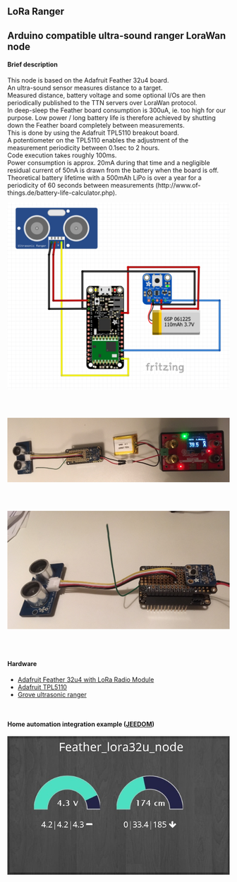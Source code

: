 <h2>LoRa Ranger</h2>
<h2>Arduino compatible ultra-sound ranger LoraWan node</h2>

<h4>Brief description</h4>
	
<p>This node is based on the Adafruit Feather 32u4 board.<br />
An ultra-sound sensor measures distance to a target.<br />
Measured distance, battery voltage and some optional I/Os are then periodically published to the TTN servers over LoraWan protocol.<br />
In deep-sleep the Feather board consumption is 300uA, ie. too high for our purpose. Low power / long battery life is therefore achieved by shutting down the Feather board completely between measurements.<br />
This is done by using the Adafruit TPL5110 breakout board.<br />
A potentiometer on the TPL5110 enables the adjustment of the measurement periodicity between 0.1sec to 2 hours.<br />
Code execution takes roughly 100ms.<br />
Power consumption is approx. 20mA during that time and a negligible residual current of 50nA is drawn from the battery when the board is off.
Theoretical battery lifetime with a 500mAh LiPo is over a year for a periodicity of 60 seconds between measurements (http://www.of-things.de/battery-life-calculator.php).



<p align="center"> <img src="/pics/Schema.jpg" width="702" title="Overview"> </p> <br /><br />
<p align="center"> <img src="/pics/pic1.jpg" width="702" title="Overview"> </p> <br /><br />
<p align="center"> <img src="/pics/pic2.jpg" width="702" title="Overview"> </p> <br /><br />


<h4>Hardware</h4>
<p>
<ul>
<li><a title="https://learn.adafruit.com/adafruit-feather-32u4-radio-with-lora-radio-module/overview" href="https://learn.adafruit.com/adafruit-feather-32u4-radio-with-lora-radio-module/overview">Adafruit Feather 32u4 with LoRa Radio Module</a></li>
<li><a title="https://learn.adafruit.com/adafruit-tpl5110-power-timer-breakout/overview" href="https://learn.adafruit.com/adafruit-tpl5110-power-timer-breakout/overview">Adafruit TPL5110</a></li> 
<li><a title="http://wiki.seeedstudio.com/Grove-Ultrasonic_Ranger/" href="http://wiki.seeedstudio.com/Grove-Ultrasonic_Ranger/">Grove ultrasonic ranger</a></li>
</ul>
</p><br />

<h4>Home automation integration example (<a title="https://www.jeedom.com" href="https://www.jeedom.com">JEEDOM</a>)</h4>
<p>
<p align="center"> <img src="/pics/pic5.jpg" width="702" title="Overview"> </p> <br />
</p>
